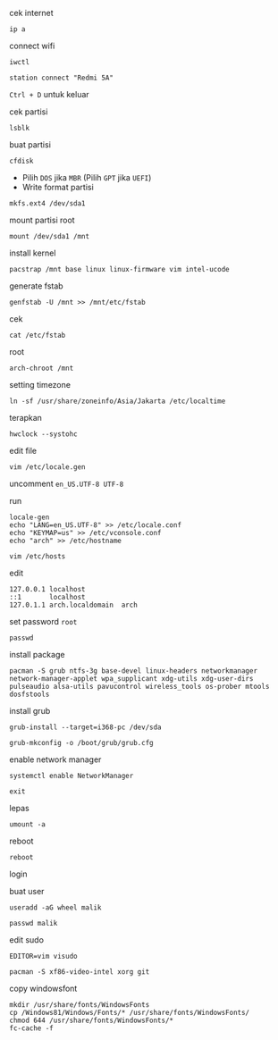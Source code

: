 cek internet
```
ip a
```
connect wifi
```
iwctl
```
```
station connect "Redmi 5A"
```
`Ctrl + D` untuk keluar

cek partisi
```
lsblk
```
buat partisi
```
cfdisk
```
* Pilih `DOS` jika `MBR` (Pilih `GPT` jika `UEFI`)
* Write
format partisi
```
mkfs.ext4 /dev/sda1
```
mount partisi root
```
mount /dev/sda1 /mnt
```
install kernel
```
pacstrap /mnt base linux linux-firmware vim intel-ucode
```
generate fstab
```
genfstab -U /mnt >> /mnt/etc/fstab
```
cek
```
cat /etc/fstab
```
root
```
arch-chroot /mnt
```
setting timezone
```
ln -sf /usr/share/zoneinfo/Asia/Jakarta /etc/localtime
```
terapkan
```
hwclock --systohc
```
edit file
```
vim /etc/locale.gen
```
uncomment `en_US.UTF-8 UTF-8`

run
```
locale-gen
echo "LANG=en_US.UTF-8" >> /etc/locale.conf
echo "KEYMAP=us" >> /etc/vconsole.conf
echo "arch" >> /etc/hostname
```
```
vim /etc/hosts
```
edit
```
127.0.0.1 localhost
::1       localhost
127.0.1.1 arch.localdomain  arch
```
set password `root`
```
passwd
```
install package
```
pacman -S grub ntfs-3g base-devel linux-headers networkmanager network-manager-applet wpa_supplicant xdg-utils xdg-user-dirs pulseaudio alsa-utils pavucontrol wireless_tools os-prober mtools dosfstools
```
install grub
```
grub-install --target=i368-pc /dev/sda
```
```
grub-mkconfig -o /boot/grub/grub.cfg
```
enable network manager
```
systemctl enable NetworkManager
```
```
exit
```
lepas
```
umount -a
```
reboot
```
reboot
```
login

buat user
```
useradd -aG wheel malik
```
```
passwd malik
```
edit sudo
```
EDITOR=vim visudo
```
```
pacman -S xf86-video-intel xorg git
```
copy windowsfont
```
mkdir /usr/share/fonts/WindowsFonts
cp /Windows81/Windows/Fonts/* /usr/share/fonts/WindowsFonts/
chmod 644 /usr/share/fonts/WindowsFonts/*
fc-cache -f
```
